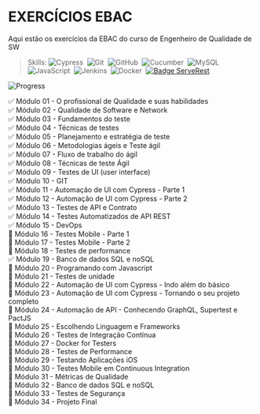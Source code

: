 <h1>EXERCÍCIOS EBAC </h1>

Aqui estão os exercícios da EBAC do curso de Engenheiro de Qualidade de SW

>Skills:
![Cypress](https://img.shields.io/badge/-Cypress-05122A?style=flat&logo=Cypress)&nbsp;
![Git](https://img.shields.io/badge/-Git-05122A?style=flat&logo=git)&nbsp;
![GitHub](https://img.shields.io/badge/-GitHub-05122A?style=flat&logo=github)&nbsp;
![Cucumber](https://img.shields.io/badge/-Cucumber-05122A?style=flat&logo=cucumber)&nbsp;
![MySQL](https://img.shields.io/badge/-MySQL-05122A?style=flat&logo=MySQL)&nbsp;
![JavaScript](https://img.shields.io/badge/-JavaScript-05122A?style=flat&logo=javascript)&nbsp;
![Jenkins](https://img.shields.io/badge/-Jenkins-05122A?style=flat&logo=Jenkins)&nbsp;
![Docker](https://img.shields.io/badge/-Docker-05122A?style=flat&logo=Docker)&nbsp;
[![Badge ServeRest](https://img.shields.io/badge/API-ServeRest-green)](https://github.com/ServeRest/ServeRest/)


![Progress](https://img.shields.io/badge/Progress-15%2F34-black)&nbsp;

✅ Módulo 01 - O profissional de Qualidade e suas habilidades  
✅ Módulo 02 - Qualidade de Software e Network  
✅ Módulo 03 - Fundamentos do teste  
✅ Módulo 04 - Técnicas de testes  
✅ Módulo 05 - Planejamento e estratégia de teste  
✅ Módulo 06 - Metodologias ágeis e Teste ágil  
✅ Módulo 07 -  Fluxo de trabalho do ágil  
✅ Módulo 08 - Técnicas de teste Ágil  
✅ Módulo 09 - Testes de UI (user interface)  
✅ Módulo 10 - GIT  
✅ Módulo 11 - Automação de UI com Cypress - Parte 1  
✅ Módulo 12 - Automação de UI com Cypress - Parte 2  
✅ Módulo 13 - Testes de API e Contrato  
✅ Módulo 14 - Testes Automatizados de API REST  
✅ Módulo 15 - DevOps  
🔲 Módulo 16 - Testes Mobile - Parte 1  
🔲 Módulo 17 - Testes Mobile - Parte 2  
🔲 Módulo 18 - Testes de performance  
✅ Módulo 19 - Banco de dados SQL e noSQL  
🔲 Módulo 20 - Programando com Javascript  
🔲 Módulo 21 - Testes de unidade  
🔲 Módulo 22 - Automação de UI com Cypress - Indo além do básico  
🔲 Módulo 23 - Automação de UI com Cypress - Tornando o seu projeto completo  
🔲 Módulo 24 - Automação de API - Conhecendo GraphQL, Supertest e PactJS  
🔲 Módulo 25 - Escolhendo Linguagem e Frameworks  
🔲 Módulo 26 - Testes de Integração Contínua  
🔲 Módulo 27 - Docker for Testers  
🔲 Módulo 28 - Testes de Performance  
🔲 Módulo 29 - Testando Aplicações iOS  
🔲 Módulo 30 - Testes Mobile em Continuous Integration  
🔲 Módulo 31 - Métricas de Qualidade  
🔲 Módulo 32 - Banco de dados SQL e noSQL  
🔲 Módulo 33 - Testes de Segurança  
🔲 Módulo 34 - Projeto Final  
